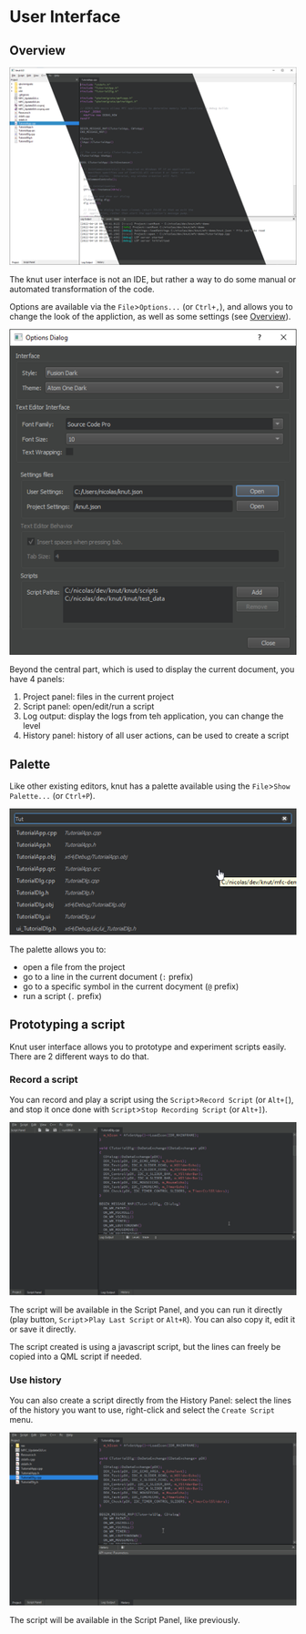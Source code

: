 # User Interface

## Overview

![Knut User Interface](gui-knut.png)

The knut user interface is not an IDE, but rather a way to do some manual or automated transformation of the code.

Options are available via the `File`>`Options...` (or `Ctrl+,`), and allows you to change the look of the appliction, as well as some settings (see [Overview](overview.md)).

![Knut Options Dialog](gui-options.png)

Beyond the central part, which is used to display the current document, you have 4 panels:

1. Project panel: files in the current project
2. Script panel: open/edit/run a script
3. Log output: display the logs from teh application, you can change the level
4. History panel: history of all user actions, can be used to create a script

## Palette

Like other existing editors, knut has a palette available using the `File`>`Show Palette...` (or `Ctrl+P`).

![Knut palette](gui-palette.png)

The palette allows you to:
- open a file from the project
- go to a line in the current document (`:` prefix)
- go to a specific symbol in the current docyment (`@` prefix)
- run a script (`.` prefix)

## Prototyping a script

Knut user interface allows you to prototype and experiment scripts easily. There are 2 different ways to do that.

### Record a script

You can record and play a script using the `Script`>`Record Script` (or `Alt+[`), and stop it once done with `Script`>`Stop Recording Script` (or `Alt+]`).

![Knut recording script](gui-recordscript.gif)

The script will be available in the Script Panel, and you can run it directly (play button, `Script`>`Play Last Script` or `Alt+R`). You can also copy it, edit it or save it directly.

The script created is using a javascript script, but the lines can freely be copied into a QML script if needed.

### Use history

You can also create a script directly from the History Panel: select the lines of the history you want to use, right-click and select the `Create Script` menu.

![Knut create script from history](gui-historyscript.gif)

The script will be available in the Script Panel, like previously.
